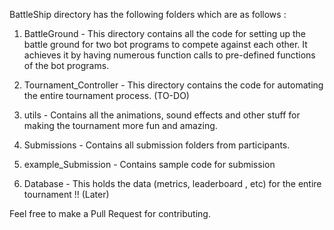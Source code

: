 BattleShip directory has the following folders which are as follows : 

1. BattleGround - This directory contains all the code for setting up the battle ground for two bot programs to compete against each other. It achieves it by having numerous function calls to pre-defined functions of the bot programs.

2. Tournament_Controller - This directory contains the code for automating the entire tournament process. (TO-DO)

3. utils - Contains all the animations, sound effects and other stuff for making the tournament more fun and amazing.

4. Submissions - Contains all submission folders from participants.

5. example_Submission - Contains sample code for submission

6. Database - This holds the data (metrics, leaderboard , etc) for the entire tournament !! (Later)


Feel free to make a Pull Request for contributing.
